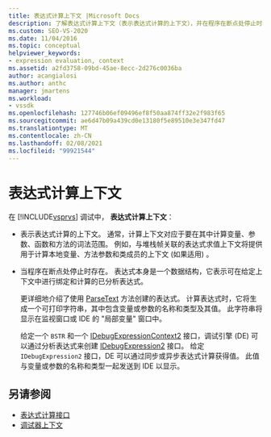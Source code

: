 ```yaml
---
title: 表达式计算上下文 |Microsoft Docs
description: 了解表达式计算上下文（表示表达式计算的上下文），并在程序在断点处停止时存在。
ms.custom: SEO-VS-2020
ms.date: 11/04/2016
ms.topic: conceptual
helpviewer_keywords:
- expression evaluation, context
ms.assetid: a2fd3758-09bd-45ae-8ecc-2d276c0036ba
author: acangialosi
ms.author: anthc
manager: jmartens
ms.workload:
- vssdk
ms.openlocfilehash: 127746b06ef09496ef8f50aa874ff32e2f983f65
ms.sourcegitcommit: ae6d47b09a439cd0e13180f5e89510e3e347fd47
ms.translationtype: MT
ms.contentlocale: zh-CN
ms.lasthandoff: 02/08/2021
ms.locfileid: "99921544"
---
```

# <a name="expression-evaluation-context"></a>表达式计算上下文
在 [!INCLUDE[vsprvs](../../code-quality/includes/vsprvs_md.md)] 调试中， **表达式计算上下文**：

- 表示表达式计算的上下文。 通常，计算上下文对应于要在其中计算变量、参数、函数和方法的词法范围。 例如，与堆栈帧关联的表达式求值上下文将提供用于计算本地变量、方法参数和类成员的上下文 (如果适用) 。

- 当程序在断点处停止时存在。 表达式本身是一个数据结构，它表示可在给定上下文中进行绑定和计算的已分析表达式。

     更详细地介绍了使用 [ParseText](../../extensibility/debugger/reference/idebugexpressioncontext2-parsetext.md) 方法创建的表达式。 计算表达式时，它将生成一个可打印字符串，其中包含变量或参数的名称和类型及其值。 此字符串将显示在监视窗口或 IDE 的 "局部变量" 窗口中。

     给定一个 `BSTR` 和一个 [IDebugExpressionContext2](../../extensibility/debugger/reference/idebugexpressioncontext2.md) 接口，调试引擎 (DE) 可以通过分析表达式来创建 [IDebugExpression2](../../extensibility/debugger/reference/idebugexpression2.md) 接口。 给定 `IDebugExpression2` 接口，DE 可以通过同步或异步表达式计算获得值。 此值与变量或参数的名称和类型一起发送到 IDE 以显示。

## <a name="see-also"></a>另请参阅
- [表达式计算接口](../../extensibility/debugger/reference/expression-evaluation-interfaces.md)
- [调试器上下文](../../extensibility/debugger/debugger-contexts.md)
